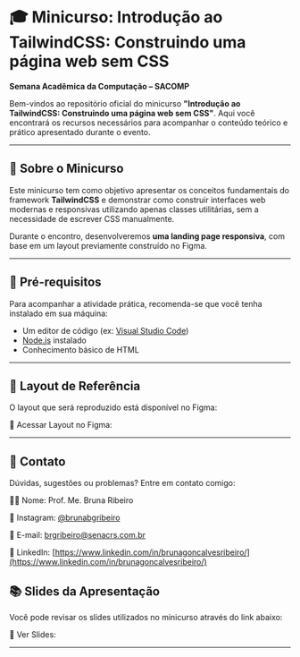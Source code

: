 # 🎓 Minicurso: Introdução ao TailwindCSS: Construindo uma página web sem CSS

**Semana Acadêmica da Computação – SACOMP**

Bem-vindos ao repositório oficial do minicurso **"Introdução ao TailwindCSS: Construindo uma página web sem CSS"**. Aqui você encontrará os recursos necessários para acompanhar o conteúdo teórico e prático apresentado durante o evento.

---

## 📌 Sobre o Minicurso

Este minicurso tem como objetivo apresentar os conceitos fundamentais do framework **TailwindCSS** e demonstrar como construir interfaces web modernas e responsivas utilizando apenas classes utilitárias, sem a necessidade de escrever CSS manualmente.

Durante o encontro, desenvolveremos **uma landing page responsiva**, com base em um layout previamente construído no Figma.

---

## 🧰 Pré-requisitos

Para acompanhar a atividade prática, recomenda-se que você tenha instalado em sua máquina:

- Um editor de código (ex: [Visual Studio Code](https://code.visualstudio.com/))
- [Node.js](https://nodejs.org/en/) instalado
- Conhecimento básico de HTML

---

## 🎨 Layout de Referência
O layout que será reproduzido está disponível no Figma:

🔗 Acessar Layout no Figma: 

---

## 💬 Contato
Dúvidas, sugestões ou problemas? Entre em contato comigo:

👨‍🏫 Nome: Prof. Me. Bruna Ribeiro

📸 Instagram: [@brunabgribeiro](https://www.instagram.com/brunabgribeiro/)

📧 E-mail: brgribeiro@senacrs.com.br

💼 LinkedIn: [https://www.linkedin.com/in/brunagoncalvesribeiro/](https://www.linkedin.com/in/brunagoncalvesribeiro/)

## 📚 Slides da Apresentação
Você pode revisar os slides utilizados no minicurso através do link abaixo:

📑 Ver Slides:

---
